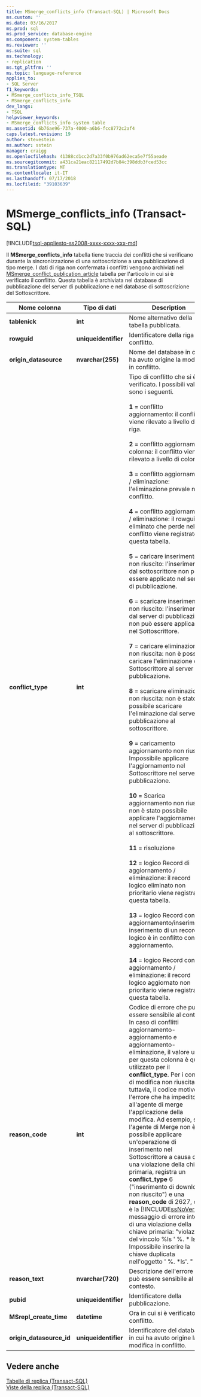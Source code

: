 ```yaml
---
title: MSmerge_conflicts_info (Transact-SQL) | Microsoft Docs
ms.custom: ''
ms.date: 03/16/2017
ms.prod: sql
ms.prod_service: database-engine
ms.component: system-tables
ms.reviewer: ''
ms.suite: sql
ms.technology:
- replication
ms.tgt_pltfrm: ''
ms.topic: language-reference
applies_to:
- SQL Server
f1_keywords:
- MSmerge_conflicts_info_TSQL
- MSmerge_conflicts_info
dev_langs:
- TSQL
helpviewer_keywords:
- MSmerge_conflicts_info system table
ms.assetid: 6b76ae96-737a-4000-a6b6-fcc8772c2af4
caps.latest.revision: 19
author: stevestein
ms.author: sstein
manager: craigg
ms.openlocfilehash: 41388cd1cc2d7a33f0b976ad62eca5e7f55aeade
ms.sourcegitcommit: a431ca21eac82117492d7b84c398ddb3fced53cc
ms.translationtype: MT
ms.contentlocale: it-IT
ms.lasthandoff: 07/17/2018
ms.locfileid: "39103639"
---
```

# <a name="msmergeconflictsinfo-transact-sql"></a>MSmerge_conflicts_info (Transact-SQL)
[!INCLUDE[tsql-appliesto-ss2008-xxxx-xxxx-xxx-md](../../includes/tsql-appliesto-ss2008-xxxx-xxxx-xxx-md.md)]

  Il **MSmerge_conflicts_info** tabella tiene traccia dei conflitti che si verificano durante la sincronizzazione di una sottoscrizione a una pubblicazione di tipo merge. I dati di riga non confermata i conflitti vengono archiviati nel [MSmerge_conflict_publication_article](../../relational-databases/system-tables/msmerge-conflict-publication-article-transact-sql.md) tabella per l'articolo in cui si è verificato il conflitto. Questa tabella è archiviata nel database di pubblicazione del server di pubblicazione e nel database di sottoscrizione del Sottoscrittore.  
  
|Nome colonna|Tipo di dati|Description|  
|-----------------|---------------|-----------------|  
|**tablenick**|**int**|Nome alternativo della tabella pubblicata.|  
|**rowguid**|**uniqueidentifier**|Identificatore della riga in conflitto.|  
|**origin_datasource**|**nvarchar(255)**|Nome del database in cui ha avuto origine la modifica in conflitto.|  
|**conflict_type**|**int**|Tipo di conflitto che si è verificato. I possibili valori sono i seguenti.<br /><br /> **1** = conflitto aggiornamento: il conflitto viene rilevato a livello di riga.<br /><br /> **2** = conflitto aggiornamento colonna: il conflitto viene rilevato a livello di colonna.<br /><br /> **3** = conflitto aggiornamento / eliminazione: l'eliminazione prevale nel conflitto.<br /><br /> **4** = conflitto aggiornamento / eliminazione: il rowguid eliminato che perde nel conflitto viene registrato in questa tabella.<br /><br /> **5** = caricare inserimento non riuscito: l'inserimento dal sottoscrittore non può essere applicato nel server di pubblicazione.<br /><br /> **6** = scaricare inserimento non riuscito: l'inserimento dal server di pubblicazione non può essere applicato nel Sottoscrittore.<br /><br /> **7** = caricare eliminazione non riuscita: non è possibile caricare l'eliminazione dal Sottoscrittore al server di pubblicazione.<br /><br /> **8** = scaricare eliminazione non riuscita: non è stato possibile scaricare l'eliminazione dal server di pubblicazione al sottoscrittore.<br /><br /> **9** = caricamento aggiornamento non riuscito: Impossibile applicare l'aggiornamento nel Sottoscrittore nel server di pubblicazione.<br /><br /> **10** = Scarica aggiornamento non riuscito: non è stato possibile applicare l'aggiornamento nel server di pubblicazione al sottoscrittore.<br /><br /> **11** = risoluzione<br /><br /> **12** = logico Record di aggiornamento / eliminazione: il record logico eliminato non prioritario viene registrato in questa tabella.<br /><br /> **13** = logico Record conflitto aggiornamento/inserimento: inserimento di un record logico è in conflitto con un aggiornamento.<br /><br /> **14** = logico Record conflitto aggiornamento / eliminazione: il record logico aggiornato non prioritario viene registrato in questa tabella.|  
|**reason_code**|**int**|Codice di errore che può essere sensibile al contesto. In caso di conflitti aggiornamento-aggiornamento e aggiornamento-eliminazione, il valore usato per questa colonna è quello utilizzato per il **conflict_type**. Per i conflitti di modifica non riuscita, tuttavia, il codice motivo è l'errore che ha impedito all'agente di merge l'applicazione della modifica. Ad esempio, se l'agente di Merge non è possibile applicare un'operazione di inserimento nel Sottoscrittore a causa di una violazione della chiave primaria, registra un **conflict_type** 6 ("inserimento di download non riuscito") e una **reason_code** di 2627, che è la [!INCLUDE[ssNoVersion](../../includes/ssnoversion-md.md)] messaggio di errore interno di una violazione della chiave primaria: "violazione del vincolo %ls ' %. * ls'. Impossibile inserire la chiave duplicata nell'oggetto ' %. \*ls'. "|  
|**reason_text**|**nvarchar(720)**|Descrizione dell'errore che può essere sensibile al contesto.|  
|**pubid**|**uniqueidentifier**|Identificatore della pubblicazione.|  
|**MSrepl_create_time**|**datetime**|Ora in cui si è verificato il conflitto.|  
|**origin_datasource_id**|**uniqueidentifier**|Identificatore del database in cui ha avuto origine la modifica in conflitto.|  
  
## <a name="see-also"></a>Vedere anche  
 [Tabelle di replica &#40;Transact-SQL&#41;](../../relational-databases/system-tables/replication-tables-transact-sql.md)   
 [Viste della replica &#40;Transact-SQL&#41;](../../relational-databases/system-views/replication-views-transact-sql.md)  
  
  
